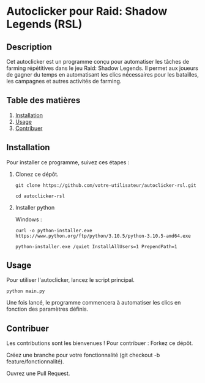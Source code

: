 # Autoclicker pour Raid: Shadow Legends (RSL)

## Description
Cet autoclicker est un programme conçu pour automatiser les tâches de farming répétitives dans le jeu Raid: Shadow Legends. 
Il permet aux joueurs de gagner du temps en automatisant les clics nécessaires pour les batailles, les campagnes 
et autres activités de farming.

## Table des matières
1. [Installation](#installation)
2. [Usage](#usage)
3. [Contribuer](#contribuer)

## Installation
Pour installer ce programme, suivez ces étapes :

1. Clonez ce dépôt.
    
       git clone https://github.com/votre-utilisateur/autoclicker-rsl.git

       cd autoclicker-rsl

3. Installer python

      Windows : 
  
       curl -o python-installer.exe https://www.python.org/ftp/python/3.10.5/python-3.10.5-amd64.exe
  
       python-installer.exe /quiet InstallAllUsers=1 PrependPath=1

## Usage
Pour utiliser l'autoclicker, lancez le script principal.

    python main.py

Une fois lancé, le programme commencera à automatiser les clics en fonction des paramètres définis.

## Contribuer
Les contributions sont les bienvenues ! Pour contribuer : 
Forkez ce dépôt. 

Créez une branche pour votre fonctionnalité (git checkout -b feature/fonctionnalité). 

Ouvrez une Pull Request.
